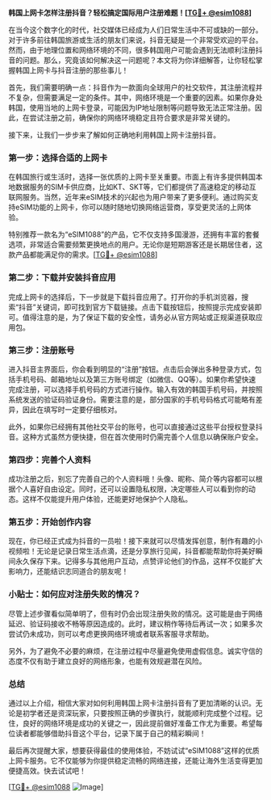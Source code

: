 **韩国上网卡怎样注册抖音？轻松搞定国际用户注册难题！[[TG💪+ @esim1088](https://t.me/s/esim1088)]**

在当今这个数字化的时代，社交媒体已经成为人们日常生活中不可或缺的一部分。对于许多前往韩国旅游或生活的朋友们来说，抖音无疑是一个非常受欢迎的平台。然而，由于地理位置和网络环境的不同，很多韩国用户可能会遇到无法顺利注册抖音的问题。那么，究竟该如何解决这一问题呢？本文将为你详细解答，让你轻松掌握韩国上网卡与抖音注册的那些事儿！

首先，我们需要明确一点：抖音作为一款面向全球用户的社交软件，其注册流程并不复杂，但需要满足一定的条件。其中，网络环境是一个重要的因素。如果你身处韩国，使用当地的上网卡登录，可能因为IP地址限制等问题导致无法正常注册。因此，在尝试注册之前，确保你的网络环境稳定且符合要求是非常关键的。

接下来，让我们一步步来了解如何正确地利用韩国上网卡注册抖音。

### 第一步：选择合适的上网卡

在韩国旅行或生活时，选择一张优质的上网卡至关重要。市面上有许多提供韩国本地数据服务的SIM卡供应商，比如KT、SKT等，它们都提供了高速稳定的移动互联网服务。当然，近年来eSIM技术的兴起也为用户带来了更多便利。通过购买支持eSIM功能的上网卡，你可以随时随地切换网络运营商，享受更灵活的上网体验。

特别推荐一款名为“eSIM1088”的产品，它不仅支持多国漫游，还拥有丰富的套餐选项，非常适合需要频繁更换地点的用户。无论你是短期游客还是长期居住者，这款产品都能满足你的需求。[[TG💪+ @esim1088](https://t.me/s/esim1088)]

### 第二步：下载并安装抖音应用

完成上网卡的选择后，下一步就是下载抖音应用了。打开你的手机浏览器，搜索“抖音”关键词，即可找到官方下载链接。点击下载按钮后，按照提示完成安装即可。值得注意的是，为了保证下载的安全性，请务必从官方网站或正规渠道获取应用包。

### 第三步：注册账号

进入抖音主界面后，你会看到明显的“注册”按钮。点击后会弹出多种登录方式，包括手机号码、邮箱地址以及第三方账号绑定（如微信、QQ等）。如果你希望快速完成注册，可以选择手机号码的方式进行操作。输入有效的韩国手机号码，并按照系统发送的验证码验证身份。需要注意的是，部分国家的手机号码格式可能略有差异，因此在填写时一定要仔细核对。

此外，如果你已经拥有其他社交平台的账号，也可以直接通过这些平台授权登录抖音。这种方式虽然方便快捷，但在首次使用时仍需完善个人信息以确保账户安全。

### 第四步：完善个人资料

成功注册之后，别忘了完善自己的个人资料哦！头像、昵称、简介等内容都可以根据个人喜好自由设定。同时，还可以设置隐私权限，决定哪些人可以看到你的动态。这样不仅能提升用户体验，还能更好地保护个人隐私。

### 第五步：开始创作内容

现在，你已经正式成为抖音的一员啦！接下来就可以尽情发挥创意，制作有趣的小视频啦！无论是记录日常生活点滴，还是分享旅行见闻，抖音都能帮助你将美好瞬间永久保存下来。记得多与其他用户互动，点赞评论他们的作品，这样不仅能扩大影响力，还能结识志同道合的朋友呢！

### 小贴士：如何应对注册失败的情况？

尽管上述步骤看似简单明了，但有时仍会出现注册失败的情况。这可能是由于网络延迟、验证码接收不畅等原因造成的。此时，建议稍作等待后再试一次；如果多次尝试仍未成功，则可以考虑更换网络环境或者联系客服寻求帮助。

另外，为了避免不必要的麻烦，在注册过程中尽量避免使用虚假信息。诚实守信的态度不仅有助于建立良好的网络形象，也能有效规避潜在风险。

### 总结

通过以上介绍，相信大家对如何利用韩国上网卡注册抖音有了更加清晰的认识。无论是初学者还是资深玩家，只要按照正确的步骤执行，就能顺利完成整个过程。记住，良好的网络环境是成功的关键之一，因此提前做好准备工作尤为重要。希望每位读者都能够借助抖音这个平台，记录下属于自己的精彩瞬间！

最后再次提醒大家，想要获得最佳的使用体验，不妨试试“eSIM1088”这样的优质上网卡服务。它不仅能够为你提供稳定流畅的网络连接，还能让海外生活变得更加便捷高效。快去试试吧！

[[TG💪+ @esim1088](https://t.me/s/esim1088) ![Image](https://i.postimg.cc/4NQfJmqS/Snipaste-2025-05-13-00-14-12.png)]